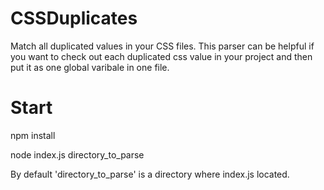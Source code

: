 # CSSDuplicates
Match all duplicated values in your CSS files. 
This parser can be helpful if you want to check out each duplicated 
css value in your project and then put it as one global varibale in one file.

# Start
npm install

node index.js directory_to_parse

By default 'directory_to_parse' is a directory where index.js located.